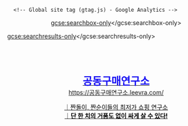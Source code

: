 <html lang='kr'>
  <head>
    <title>내가 뭘 검색하려고 했지?</title>
    <meta charset='utf-8'>
    <meta content='IE=edge,chrome=1' http-equiv='X-UA-Compatible'>
    <link href="/assets/errors.css?body=1" media="screen" rel="stylesheet" type="text/css" />
    <!--[if (gte IE 6)&(lte IE 8)]>
      <script src="/assets/selectivizr-min.js?body=1" type="text/javascript"></script>
    <![endif]-->
	  
	  
	  
	  
	  <!-- Global site tag (gtag.js) - Google Analytics -->
<script async src="https://www.googletagmanager.com/gtag/js?id=UA-106024134-35"></script>
<script>
  window.dataLayer = window.dataLayer || [];
  function gtag(){dataLayer.push(arguments);}
  gtag('js', new Date());

  gtag('config', 'UA-106024134-35');
</script>

	  
	  
	  
	  
  </head>
  <body>
    


<center>
  
  

<script>
  (function() {
    var cx = 'partner-pub-9965606273577507:7469229088';
    var gcse = document.createElement('script');
    gcse.type = 'text/javascript';
    gcse.async = true;
    gcse.src = 'https://cse.google.com/cse.js?cx=' + cx;
    var s = document.getElementsByTagName('script')[0];
    s.parentNode.insertBefore(gcse, s);
  })();
</script>
<gcse:searchbox-only></gcse:searchbox-only>



</center>





<script>
  (function() {
    var cx = 'partner-pub-9965606273577507:7469229088';
    var gcse = document.createElement('script');
    gcse.type = 'text/javascript';
    gcse.async = true;
    gcse.src = 'https://cse.google.com/cse.js?cx=' + cx;
    var s = document.getElementsByTagName('script')[0];
    s.parentNode.insertBefore(gcse, s);
  })();
</script>
<gcse:searchresults-only></gcse:searchresults-only>



<br>  

  <center>
  
<script async src="//pagead2.googlesyndication.com/pagead/js/adsbygoogle.js"></script>
<!-- a1 -->
<ins class="adsbygoogle"
     style="display:block"
     data-ad-client="ca-pub-9965606273577507"
     data-ad-slot="2174642279"
     data-ad-format="auto"
     data-full-width-responsive="true"></ins>
<script>
(adsbygoogle = window.adsbygoogle || []).push({});
</script>

<br>




<a href="https://공동구매연구소.leevra.com/" target="_blank"><strong><span style="color: rgb(24, 16, 243); font-size: 18pt;">공동구매연구소</span></strong><br><span style="color: rgb(0, 158, 37);">https://공동구매연구소.leevra.com/</span><p></p></a><p><a href="https://공동구매연구소.leevra.com/" target="_self"><span>​<span><span><span><span style="color: rgb(0, 0, 0);">｜</span></span></span></span><span style="color: rgb(0, 0, 0);">짠돌이, 짠순이들의 최저가 쇼핑 연구소<span><span><span><span style="color: rgb(0, 0, 0);"><br>｜<span><span><span><span style="color: rgb(0, 0, 0);"><strong>단 한 치의 거품도 없이 싸게 살 수 있다!</strong></span></span></span></span></span></span></span></span></span></span></a></p>





 <br> 


<script async src="//pagead2.googlesyndication.com/pagead/js/adsbygoogle.js"></script>
<!-- a2 -->
<ins class="adsbygoogle"
     style="display:block"
     data-ad-client="ca-pub-9965606273577507"
     data-ad-slot="3651375474"
     data-ad-format="auto"
     data-full-width-responsive="true"></ins>
<script>
(adsbygoogle = window.adsbygoogle || []).push({});
</script> 
  

 
<br>

 
 
 
<script type="text/javascript" src="http://www.google.com/cse/query_renderer.js"></script>
<div id="queries"></div>
<script src="http://www.google.com/cse/api/partner-pub-9965606273577507/cse/7469229088/queries/js?oe=UTF-8&amp;callback=(new+PopularQueryRenderer(document.getElementById(%22queries%22))).render"></script>







<br>

<script async src="//pagead2.googlesyndication.com/pagead/js/adsbygoogle.js"></script>
<!-- a3 -->
<ins class="adsbygoogle"
     style="display:block"
     data-ad-client="ca-pub-9965606273577507"
     data-ad-slot="5128108672"
     data-ad-format="auto"
     data-full-width-responsive="true"></ins>
<script>
(adsbygoogle = window.adsbygoogle || []).push({});
</script>



  
  
</center>
	
	
  </body>
</html>
